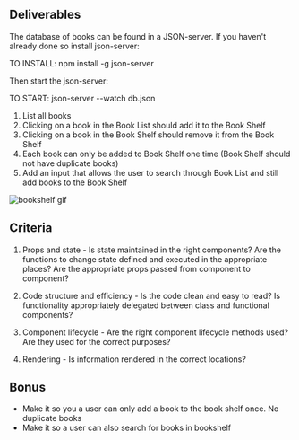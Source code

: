 ## Deliverables

The database of books can be found in a JSON-server. If you haven't already done so install json-server:

TO INSTALL: npm install -g json-server

Then start the json-server:

TO START: json-server --watch db.json

1. List all books
2. Clicking on a book in the Book List should add it to the Book Shelf
3. Clicking on a book in the Book Shelf should remove it from the Book Shelf
4. Each book can only be added to Book Shelf one time (Book Shelf should not have duplicate books)
5. Add an input that allows the user to search through Book List and still add books to the Book Shelf

![bookshelf gif](bookshelf.gif)

## Criteria

1. Props and state - Is state maintained in the right components? Are the functions to change state defined and executed in the appropriate places? Are the appropriate props passed from component to component?

2. Code structure and efficiency - Is the code clean and easy to read? Is functionality appropriately delegated between class and functional components?

3. Component lifecycle - Are the right component lifecycle methods used? Are they used for the correct purposes?

4. Rendering - Is information rendered in the correct locations?

## Bonus

- Make it so you a user can only add a book to the book shelf once. No duplicate books
- Make it so a user can also search for books in bookshelf
